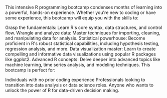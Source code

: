 This intensive R programming bootcamp condenses months of learning into a powerful, hands-on experience.  Whether you're new to coding or have some experience, this bootcamp will equip you with the skills to:

Grasp the fundamentals: Learn R's core syntax, data structures, and control flow.
Wrangle and analyze data: Master techniques for importing, cleaning, and manipulating data for analysis.
Statistical powerhouse: Become proficient in R's robust statistical capabilities, including hypothesis testing, regression analysis, and more.
Data visualization master: Learn to create compelling and informative data visualizations using popular R packages like ggplot2.
Advanced R concepts: Delve deeper into advanced topics like machine learning, time series analysis, and modeling techniques.
This bootcamp is perfect for:

Individuals with no prior coding experience
Professionals looking to transition into data analysis or data science roles.
Anyone who wants to unlock the power of R for data-driven decision making.
